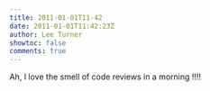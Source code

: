 ```yaml
---
title: 2011-01-01T11-42
date: 2011-01-01T11:42:23Z
author: Lee Turner
showtoc: false
comments: true
---
```


Ah, I love the smell of code reviews in a morning !!!!

